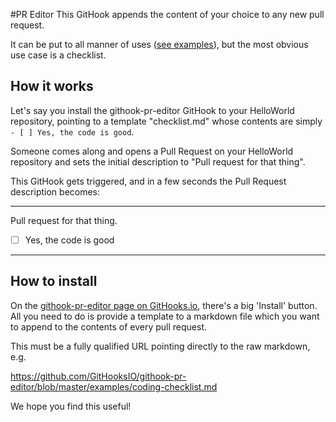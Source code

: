 #PR Editor
This GitHook appends the content of your choice to any new pull request.

It can be put to all manner of uses ([see examples](https://github.com/GitHooksIO/githook-pr-editor/tree/master/examples)), but the most obvious use case is a checklist.

## How it works
Let's say you install the githook-pr-editor GitHook to your HelloWorld repository, pointing to a template "checklist.md" whose contents are simply `- [ ] Yes, the code is good`.

Someone comes along and opens a Pull Request on your HelloWorld repository and sets the initial description to "Pull request for that thing".

This GitHook gets triggered, and in a few seconds the Pull Request description becomes:

---

Pull request for that thing.

- [ ] Yes, the code is good

---

## How to install
On the [githook-pr-editor page on GitHooks.io](http://githooks.io/githooks/GitHooksIO/githook-pr-editor), there's a big 'Install' button. All you need to do is provide a template to a markdown file which you want to append to the contents of every pull request.

This must be a fully qualified URL pointing directly to the raw markdown, e.g.

https://github.com/GitHooksIO/githook-pr-editor/blob/master/examples/coding-checklist.md

We hope you find this useful!
